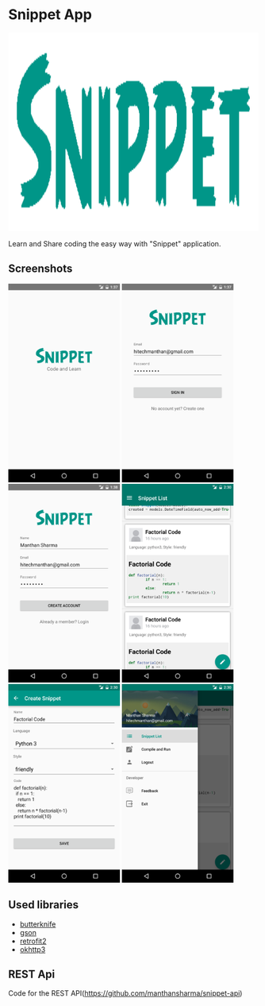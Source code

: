 # Snippet App

<img src="/images/app_logo.png" height="400px"/>

Learn and Share coding the easy way with "Snippet" application.

## Screenshots

<img src="/images/screenshot_1.png" height="400px"/>
<img src="/images/screenshot_2.png" height="400px"/>
<img src="/images/screenshot_3.png" height="400px"/>
<img src="/images/screenshot_4.png" height="400px"/>
<img src="/images/screenshot_5.png" height="400px"/>
<img src="/images/screenshot_6.png" height="400px"/>

## Used libraries
* [butterknife](https://github.com/JakeWharton/butterknife)
* [gson](https://github.com/google/gson)
* [retrofit2](https://github.com/square/retrofit)
* [okhttp3](https://github.com/square/okhttp)

## REST Api
Code for the REST API(https://github.com/manthansharma/snippet-api)
